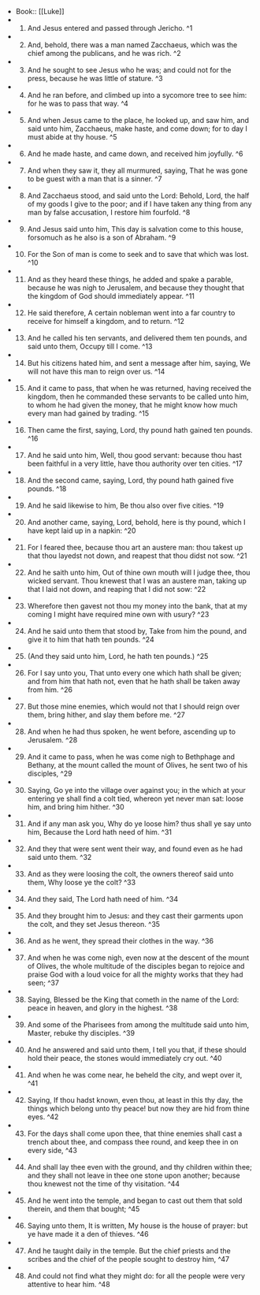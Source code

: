 - Book:: [[Luke]]
- 1. And Jesus entered and passed through Jericho. ^1
- 2. And, behold, there was a man named Zacchaeus, which was the chief among the publicans, and he was rich. ^2
- 3. And he sought to see Jesus who he was; and could not for the press, because he was little of stature. ^3
- 4. And he ran before, and climbed up into a sycomore tree to see him: for he was to pass that way. ^4
- 5. And when Jesus came to the place, he looked up, and saw him, and said unto him, Zacchaeus, make haste, and come down; for to day I must abide at thy house. ^5
- 6. And he made haste, and came down, and received him joyfully. ^6
- 7. And when they saw it, they all murmured, saying, That he was gone to be guest with a man that is a sinner. ^7
- 8. And Zacchaeus stood, and said unto the Lord: Behold, Lord, the half of my goods I give to the poor; and if I have taken any thing from any man by false accusation, I restore him fourfold. ^8
- 9. And Jesus said unto him, This day is salvation come to this house, forsomuch as he also is a son of Abraham. ^9
- 10. For the Son of man is come to seek and to save that which was lost. ^10
- 11. And as they heard these things, he added and spake a parable, because he was nigh to Jerusalem, and because they thought that the kingdom of God should immediately appear. ^11
- 12. He said therefore, A certain nobleman went into a far country to receive for himself a kingdom, and to return. ^12
- 13. And he called his ten servants, and delivered them ten pounds, and said unto them, Occupy till I come. ^13
- 14. But his citizens hated him, and sent a message after him, saying, We will not have this man to reign over us. ^14
- 15. And it came to pass, that when he was returned, having received the kingdom, then he commanded these servants to be called unto him, to whom he had given the money, that he might know how much every man had gained by trading. ^15
- 16. Then came the first, saying, Lord, thy pound hath gained ten pounds. ^16
- 17. And he said unto him, Well, thou good servant: because thou hast been faithful in a very little, have thou authority over ten cities. ^17
- 18. And the second came, saying, Lord, thy pound hath gained five pounds. ^18
- 19. And he said likewise to him, Be thou also over five cities. ^19
- 20. And another came, saying, Lord, behold, here is thy pound, which I have kept laid up in a napkin: ^20
- 21. For I feared thee, because thou art an austere man: thou takest up that thou layedst not down, and reapest that thou didst not sow. ^21
- 22. And he saith unto him, Out of thine own mouth will I judge thee, thou wicked servant. Thou knewest that I was an austere man, taking up that I laid not down, and reaping that I did not sow: ^22
- 23. Wherefore then gavest not thou my money into the bank, that at my coming I might have required mine own with usury? ^23
- 24. And he said unto them that stood by, Take from him the pound, and give it to him that hath ten pounds. ^24
- 25. (And they said unto him, Lord, he hath ten pounds.) ^25
- 26. For I say unto you, That unto every one which hath shall be given; and from him that hath not, even that he hath shall be taken away from him. ^26
- 27. But those mine enemies, which would not that I should reign over them, bring hither, and slay them before me. ^27
- 28. And when he had thus spoken, he went before, ascending up to Jerusalem. ^28
- 29. And it came to pass, when he was come nigh to Bethphage and Bethany, at the mount called the mount of Olives, he sent two of his disciples, ^29
- 30. Saying, Go ye into the village over against you; in the which at your entering ye shall find a colt tied, whereon yet never man sat: loose him, and bring him hither. ^30
- 31. And if any man ask you, Why do ye loose him? thus shall ye say unto him, Because the Lord hath need of him. ^31
- 32. And they that were sent went their way, and found even as he had said unto them. ^32
- 33. And as they were loosing the colt, the owners thereof said unto them, Why loose ye the colt? ^33
- 34. And they said, The Lord hath need of him. ^34
- 35. And they brought him to Jesus: and they cast their garments upon the colt, and they set Jesus thereon. ^35
- 36. And as he went, they spread their clothes in the way. ^36
- 37. And when he was come nigh, even now at the descent of the mount of Olives, the whole multitude of the disciples began to rejoice and praise God with a loud voice for all the mighty works that they had seen; ^37
- 38. Saying, Blessed be the King that cometh in the name of the Lord: peace in heaven, and glory in the highest. ^38
- 39. And some of the Pharisees from among the multitude said unto him, Master, rebuke thy disciples. ^39
- 40. And he answered and said unto them, I tell you that, if these should hold their peace, the stones would immediately cry out. ^40
- 41. And when he was come near, he beheld the city, and wept over it, ^41
- 42. Saying, If thou hadst known, even thou, at least in this thy day, the things which belong unto thy peace! but now they are hid from thine eyes. ^42
- 43. For the days shall come upon thee, that thine enemies shall cast a trench about thee, and compass thee round, and keep thee in on every side, ^43
- 44. And shall lay thee even with the ground, and thy children within thee; and they shall not leave in thee one stone upon another; because thou knewest not the time of thy visitation. ^44
- 45. And he went into the temple, and began to cast out them that sold therein, and them that bought; ^45
- 46. Saying unto them, It is written, My house is the house of prayer: but ye have made it a den of thieves. ^46
- 47. And he taught daily in the temple. But the chief priests and the scribes and the chief of the people sought to destroy him, ^47
- 48. And could not find what they might do: for all the people were very attentive to hear him. ^48
